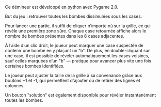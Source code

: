 Ce démineur est développé en python avec Pygame 2.0.

But du jeu : retrouver toutes les bombes dissimulées sous les cases.

Pour lancer une partie, il suffit de cliquer n’importe où sur la grille, ce qui révèle une première zone sûre. Chaque case retournée affiche alors le nombre de bombes présentes dans les 8 cases adjacentes.

À l’aide d’un clic droit, le joueur peut marquer une case suspectée de contenir une bombe en y plaçant un "b". De plus, en double-cliquant sur une case, il est possible de révéler automatiquement les cases voisines, sauf celles marquées d’un "b" — pratique pour avancer plus vite une fois certaines bombes identifiées.

Le joueur peut ajuster la taille de la grille à sa convenance grâce aux boutons +1 et -1, qui permettent d'ajouter ou de retirer des lignes et colonnes.

Un bouton "solution" est également disponible pour révéler instantanément toutes les bombes.
